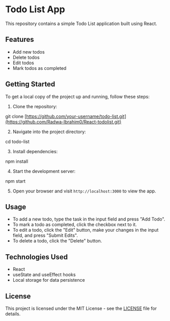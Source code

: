 # Todo List App

This repository contains a simple Todo List application built using React.

## Features

- Add new todos
- Delete todos
- Edit todos
- Mark todos as completed

## Getting Started

To get a local copy of the project up and running, follow these steps:

1. Clone the repository:

git clone [https://github.com/your-username/todo-list.git](https://github.com/Radwa-Ibrahim0/React-todolist.git)


2. Navigate into the project directory:

cd todo-list


3. Install dependencies:

npm install


4. Start the development server:

npm start


5. Open your browser and visit `http://localhost:3000` to view the app.

## Usage

- To add a new todo, type the task in the input field and press "Add Todo".
- To mark a todo as completed, click the checkbox next to it.
- To edit a todo, click the "Edit" button, make your changes in the input field, and press "Submit Edits".
- To delete a todo, click the "Delete" button.

## Technologies Used

- React
- useState and useEffect hooks
- Local storage for data persistence

## License

This project is licensed under the MIT License - see the [LICENSE](LICENSE) file for details.
